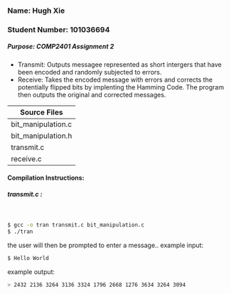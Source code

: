 ### Name: Hugh Xie  
### Student Number: 101036694  
##### Purpose: COMP2401 Assignment 2  
* Transmit: Outputs messagee represented as short intergers that have been encoded and randomly subjected to errors.
* Receive: Takes the encoded message with errors and corrects the potentially flipped bits by implenting the Hamming Code. The program then outputs the original and corrected messages.

| Source Files |
| ------ |
| bit_manipulation.c |
| bit_manipulation.h |
| transmit.c |
| receive.c |

#### Compilation Instructions:  
##### transmit.c :  
&nbsp;
```sh
$ gcc -o tran transmit.c bit_manipulation.c
$ ./tran
```
the user will then be prompted to enter a message..
example input:
```sh
$ Hello World
```
example output:
```sh
> 2432 2136 3264 3136 3324 1796 2668 1276 3634 3264 3094
```
